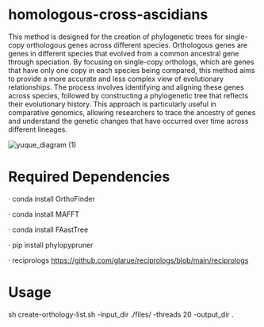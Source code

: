 # homologous-cross-ascidians
This method is designed for the creation of phylogenetic trees for single-copy orthologous genes across different species. Orthologous genes are genes in different species that evolved from a common ancestral gene through speciation. By focusing on single-copy orthologs, which are genes that have only one copy in each species being compared, this method aims to provide a more accurate and less complex view of evolutionary relationships. The process involves identifying and aligning these genes across species, followed by constructing a phylogenetic tree that reflects their evolutionary history. This approach is particularly useful in comparative genomics, allowing researchers to trace the ancestry of genes and understand the genetic changes that have occurred over time across different lineages.

![yuque_diagram (1)](https://github.com/user-attachments/assets/fbbb3ecd-64cc-42e6-9ada-c93229777257)

# Required Dependencies
· conda install OrthoFinder

· conda install MAFFT

· conda install FAastTree

· pip install phylopypruner

· reciprologs  https://github.com/glarue/reciprologs/blob/main/reciprologs

# Usage
sh create-orthology-list.sh -input_dir ./files/ -threads 20 -output_dir .
